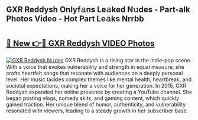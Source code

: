 ## GXR Reddysh Onlyf𝚊ns Le𝚊ked N𝚞des - Part-aIk Photos Video - Hot Part Le𝚊ks Nrrbb

# <h2><a href="http://ab14689.deff.icu/?id=GXR+Reddysh">🔗 New 👉🔴 GXR Reddysh VIDEO Photos</a></h2>

[![GXR Reddysh N𝚞des](https://i.imgur.com/rIISA9y.gif)](http://ab14689.deff.icu/?id=GXR+Reddysh)
GXR Reddysh is a rising star in the indie-pop scene. With a voice that evokes vulnerability and strength in equal measure, she crafts heartfelt songs that resonate with audiences on a deeply personal level. Her music tackles complex themes like mental health, heartbreak, and societal expectations, making her a voice for her generation. In 2015, GXR Reddysh expanded her online presence by creating a YouTube channel. She began posting vlogs, comedy skits, and gaming content, which quickly gained traction. Her unique blend of humor, authenticity, and vulnerability resonated with viewers, leading to a steady growth in her subscriber base.
